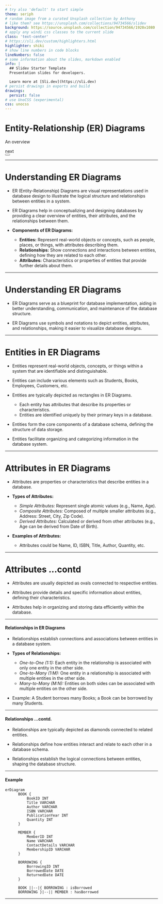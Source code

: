 ```yaml
---
# try also 'default' to start simple
theme: seriph
# random image from a curated Unsplash collection by Anthony
# like them? see https://unsplash.com/collections/94734566/slidev
background: https://source.unsplash.com/collection/94734566/1920x1080
# apply any windi css classes to the current slide
class: 'text-center'
# https://sli.dev/custom/highlighters.html
highlighter: shiki
# show line numbers in code blocks
lineNumbers: false
# some information about the slides, markdown enabled
info: |
  ## Slidev Starter Template
  Presentation slides for developers.

  Learn more at [Sli.dev](https://sli.dev)
# persist drawings in exports and build
drawings:
  persist: false
# use UnoCSS (experimental)
css: unocss
---
```


# Entity-Relationship (ER) Diagrams

An overview

<div class="pt-12">
  <span @click="$slidev.nav.next" class="px-2 py-1 rounded cursor-pointer" hover="bg-white bg-opacity-10">
    next <carbon:arrow-right class="inline"/>
  </span>
</div>

<div class="abs-br m-6 flex gap-2">
  <button @click="$slidev.nav.openInEditor()" title="Open in Editor" class="text-xl icon-btn opacity-50 !border-none !hover:text-white">
    <carbon:edit />
  </button>
  <a href="https://github.com/slidevjs/slidev" target="_blank" alt="GitHub"
    class="text-xl icon-btn opacity-50 !border-none !hover:text-white">
    <carbon-logo-github />
  </a>
</div>

<!--
The last comment block of each slide will be treated as slide notes. It will be visible and editable in Presenter Mode along with the slide. [Read more in the docs](https://sli.dev/guide/syntax.html#notes)
-->

---

# Understanding ER Diagrams

- ER (Entity-Relationship) Diagrams are visual representations used in database design to illustrate the logical structure and relationships between entities in a system.
  
- ER Diagrams help in conceptualizing and designing databases by providing a clear overview of entities, their attributes, and the relationships between them.

- **Components of ER Diagrams:**
  - **Entities:** Represent real-world objects or concepts, such as people, places, or things, with attributes describing them.
  - **Relationships:** Show connections and interactions between entities, defining how they are related to each other.
  - **Attributes:** Characteristics or properties of entities that provide further details about them.

---

# Understanding ER Diagrams

- ER Diagrams serve as a blueprint for database implementation, aiding in better understanding, communication, and maintenance of the database structure.

- ER Diagrams use symbols and notations to depict entities, attributes, and relationships, making it easier to visualize database designs.

---

# Entities in ER Diagrams

- Entities represent real-world objects, concepts, or things within a system that are identifiable and distinguishable.
  
- Entities can include various elements such as Students, Books, Employees, Customers, etc.
  
- Entities are typically depicted as rectangles in ER Diagrams.
  - Each entity has attributes that describe its properties or characteristics.
  - Entities are identified uniquely by their primary keys in a database.
  
- Entities form the core components of a database schema, defining the structure of data storage.

- Entities facilitate organizing and categorizing information in the database system.

---

# Attributes in ER Diagrams

- Attributes are properties or characteristics that describe entities in a database.
  
- **Types of Attributes:**
  - *Simple Attributes:* Represent single atomic values (e.g., Name, Age).
  - *Composite Attributes:* Composed of multiple smaller attributes (e.g., Address: Street, City, Zip Code).
  - *Derived Attributes:* Calculated or derived from other attributes (e.g., Age can be derived from Date of Birth).
  
- **Examples of Attributes:**
  - Attributes could be Name, ID, ISBN, Title, Author, Quantity, etc.

---

# Attributes ...contd

- Attributes are usually depicted as ovals connected to respective entities.
  
- Attributes provide details and specific information about entities, defining their characteristics.
  
- Attributes help in organizing and storing data efficiently within the database.

---

#### Relationships in ER Diagrams

- Relationships establish connections and associations between entities in a database system.
  
- **Types of Relationships:**
  - *One-to-One (1:1):* Each entity in the relationship is associated with only one entity in the other side.
  - *One-to-Many (1:M):* One entity in a relationship is associated with multiple entities in the other side.
  - *Many-to-Many (M:N):* Entities on both sides can be associated with multiple entities on the other side.

- Example: A Student borrows many Books; a Book can be borrowed by many Students.
  
---

#### Relationships ...contd.

- Relationships are typically depicted as diamonds connected to related entities.
  
- Relationships define how entities interact and relate to each other in a database schema.
  
- Relationships establish the logical connections between entities, shaping the database structure.

---

#### Example

```mermaid
erDiagram
      BOOK {
          BookID INT
          Title VARCHAR
          Author VARCHAR
          ISBN VARCHAR
          PublicationYear INT
          Quantity INT
      }

      MEMBER {
          MemberID INT
          Name VARCHAR
          ContactDetails VARCHAR
          MembershipID VARCHAR
      }

      BORROWING {
          BorrowingID INT
          BorrowedDate DATE
          ReturnedDate DATE
      }

      BOOK ||--|{ BORROWING : isBorrowed
      BORROWING }|--|| MEMBER : hasBorrowed
```

---

<!-- https://www.mermaidchart.com/app/projects/21030e5e-873f-4377-bb62-3dae3e10870f/diagrams/b2b98989-b71a-43ac-b539-a27454399c7e/version/v0.1/edit -->

